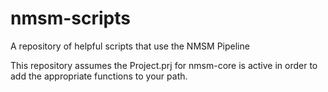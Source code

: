 # nmsm-scripts
A repository of helpful scripts that use the NMSM Pipeline

This repository assumes the Project.prj for nmsm-core is active in order to add the appropriate functions to your path.